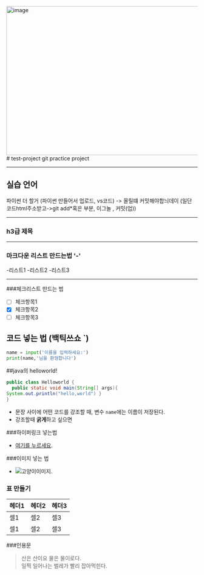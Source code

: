 <img width="640" height="391" alt="image" src="https://github.com/user-attachments/assets/06eac718-b687-4c60-9025-0f17b234a2c8" /># test-project
git practice project

_ _ _

## 실습 언어
파이썬 더 할거 (파이썬 만들어서 업로드, vs코드) -> 올릴떄 커밋해야합늬데이 (일단 코드html주소받고->git add*혹은 부분, 이그놀 , 커밋(업))

___

### h3급 제목
_ _ _

### 마크다운 리스트 만드는법 '-'
  -리스트1
  -리스트2
  -리스트3
  
_ _ _

###체크리스트 만드는 법
  - [ ] 체크항목1
  - [x] 체크항목2
  - [ ] 체크항목3

## 코드 넣는 법 (백틱쓰쇼 `)

```python
name = input('이름을 입력하세요:')
print(name,'님을 환형합니다')
```

##java의 helloworld!

```java
public class Helloworld {
  public static void main(String[] args){
System.out.println("hello,world") }
}
```

- 문장 사이에 어떤 코드를 강조할 때, 변수 `name`에는 이름이 저장된다.
- 강조할때 **굵게**하고 싶으면

###하이퍼링크 넣는법
- [여기를 누르세요](https://www.naver.com).


###이미지 넣는 법
- ![고양이이미지](.https://www.google.com/url?sa=i&url=https%3A%2F%2Fwww.pngwing.com%2Fko%2Fsearch%3Fq%3D%25EB%25AC%25B4%25EB%25A3%258C%2B%25EA%25B3%25A0%25EC%2596%2591%25EC%259D%25B4&psig=AOvVaw14eLMF8qzSi73jdwx9Utg0&ust=1758850155980000&source=images&cd=vfe&opi=89978449&ved=0CBUQjRxqFwoTCJC4p83i8o8DFQAAAAAdAAAAABAZ).

### 표 만들기
| 헤더1 | 헤더2 | 헤더3 |
|---|---|---|
|셀1|셀2|셀3|
|셀1|셀2|셀3|


###인용문
>산은 산이요 물은 물이로다.
><br>일찍 일어나는 벌레가 빨리 잡아먹힌다.

